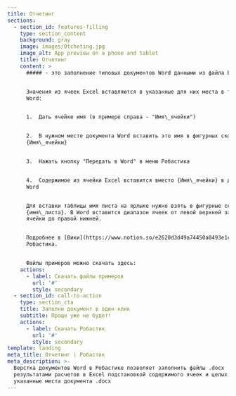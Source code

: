 ```yaml
---
title: Отчетинг
sections:
  - section_id: features-filling
    type: section_content
    background: gray
    image: images/Otcheting.jpg
    image_alt: App preview on a phone and tablet
    title: Отчетинг
    content: >
      ##### - это заполнение типовых документов Word данными из файла Excel.


      Значения из ячеек Excel вставляются в указанные для них места в тексте
      Word:


      1.  Дать ячейке имя (в примере справа - "Имя\_ячейки")


      2.  В нужном месте документа Word вставить это имя в фигурных скобках
      {Имя\_ячейки}


      3.  Нажать кнопку "Передать в Word" в меню Робастика


      4.  Содержимое из ячейки Excel вставится вместо {Имя\_ячейки} в документе
      Word


      Для вставки таблицы имя листа на ярлыке нужно взять в фигурные скобки:
      {имя\_листа}. В Word вставится диапазон ячеек от левой верхней заполненной
      ячейки до правой нижней.


      Подробнее в [Вики](https://www.notion.so/e2620d3d49a74450a0493e1c9c398d2d)
      Робастика.


      Файлы примеров можно скачать здесь:
    actions:
      - label: Скачать файлы примеров
        url: '#'
        style: secondary
  - section_id: call-to-action
    type: section_cta
    title: Заполни документ в один клик
    subtitle: Проще уже не будет!
    actions:
      - label: Скачать Робастик
        url: '#'
        style: secondary
template: landing
meta_title: Отчетинг | Робастик
meta_description: >-
  Верстка документов Word в Робастике позволяет заполнить файлы .docx
  результатами расчетов в Excel подстановкой содержимого ячеек и целых таблиц в
  указанные места документа .docx
---
```

